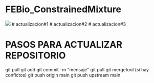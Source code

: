 # FEBio_ConstrainedMixture
<img src="https://render.githubusercontent.com/render/math?math=e^{i \pi} = -1">
# actualizacion#1
# actualizacion#2
# actualizacion#3

# PASOS PARA ACTUALIZAR REPOSITORIO #
git pull
git add <archivo trabajado>
git commit -m "mensaje"
git pull
git mergetool (si hay confictos)
git push origin main
git push upstream main
